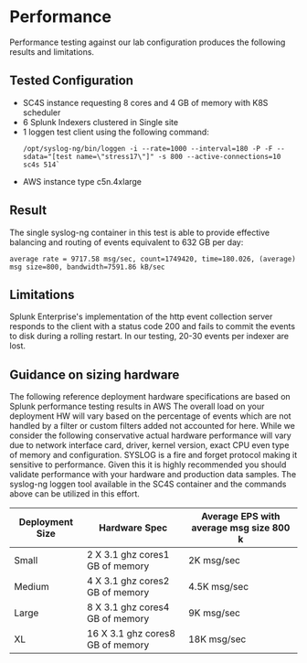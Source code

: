 # Performance
Performance testing against our lab configuration produces the following results and limitations. 

## Tested Configuration

* SC4S instance requesting 8 cores and 4 GB of memory with K8S scheduler 
* 6 Splunk Indexers clustered in Single site
* 1 loggen test client using the following command:
    ```
    /opt/syslog-ng/bin/loggen -i --rate=1000 --interval=180 -P -F --sdata="[test name=\"stress17\"]" -s 800 --active-connections=10 sc4s 514`
    ```
* AWS instance type c5n.4xlarge

## Result  

The single syslog-ng container in this test is able to provide effective balancing and routing of events equivalent to 632 GB per day:

```
average rate = 9717.58 msg/sec, count=1749420, time=180.026, (average) msg size=800, bandwidth=7591.86 kB/sec
```


## Limitations

Splunk Enterprise's implementation of the http event collection server responds to the client with a status code 200 and fails to commit the events to disk during a rolling restart. In our testing, 20-30 events per indexer are lost.

## Guidance on sizing hardware

The following reference deployment hardware specifications are based on Splunk performance testing results in AWS 
The overall load on your deployment HW will vary based on the percentage of events which are not handled by a filter or 
custom filters added not accounted for here. While we consider the following conservative actual hardware performance will vary
due to network interface card, driver, kernel version, exact CPU even type of memory and configuration. SYSLOG is a fire 
and forget protocol making it sensitive to performance. Given this it is highly recommended you should validate 
performance with your hardware and production data samples. The syslog-ng loggen tool available in the SC4S container 
and the commands above can be utilized in this effort.

Deployment Size | Hardware Spec | Average EPS with average msg size 800 k
-- | -- | --
Small | 2 X 3.1 ghz cores1 GB of memory | 2K msg/sec
Medium | 4 X 3.1 ghz cores2 GB of memory | 4.5K msg/sec
Large | 8 X 3.1 ghz cores4 GB of memory | 9K msg/sec
XL | 16 X 3.1 ghz cores8 GB of memory | 18K msg/sec
